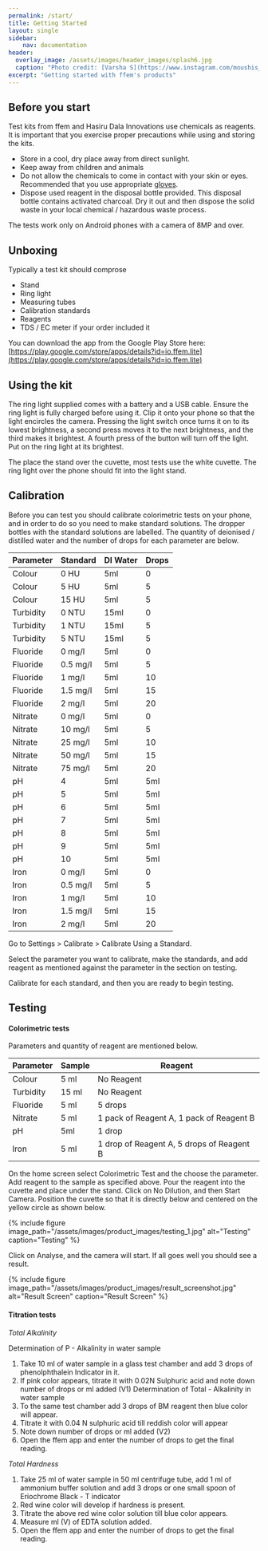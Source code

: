 ```yaml
---
permalink: /start/
title: Getting Started
layout: single
sidebar: 
    nav: documentation
header:
  overlay_image: /assets/images/header_images/splash6.jpg
  caption: "Photo credit: [Varsha S](https://www.instagram.com/moushis_magic/)"
excerpt: "Getting started with ffem's products"
---
```

## Before you start
Test kits from ffem and Hasiru Dala Innovations use chemicals as reagents. It is important that you exercise proper precautions while using and storing the kits.

* Store in a cool, dry place away from direct sunlight.
* Keep away from children and animals
* Do not allow the chemicals to come in contact with your skin or eyes. Recommended that you use appropriate [gloves](https://en.wikipedia.org/wiki/Medical_glove).
* Dispose used reagent in the disposal bottle provided. This disposal bottle contains activated charcoal. Dry it out and then dispose the solid waste in your local chemical / hazardous waste process.

The tests work only on Android phones with a camera of 8MP and over.

## Unboxing
Typically a test kit should comprose

* Stand
* Ring light
* Measuring tubes
* Calibration standards
* Reagents
* TDS / EC meter if your order included it

You can download the app from the Google Play Store here: [https://play.google.com/store/apps/details?id=io.ffem.lite](https://play.google.com/store/apps/details?id=io.ffem.lite)

## Using the kit
The ring light supplied comes with a battery and a USB cable. Ensure the ring light is fully charged before using it. Clip it onto your phone so that the light encircles the camera. Pressing the light switch once turns it on to its lowest brightness, a second press moves it to the next brightness, and the third makes it brightest. A fourth press of the button will turn off the light. Put on the ring light at its brightest.

The place the stand over the cuvette, most tests use the white cuvette. The ring light over the phone should fit into the light stand.

## Calibration
Before you can test you should calibrate colorimetric tests on your phone, and in order to do so you need to make standard solutions. The dropper bottles with the standard solutions are labelled. The quantity of deionised / distilled water and the number of drops for each parameter are below.

| Parameter | Standard | DI Water | Drops |
| --- | --- | --- | --- |
| Colour | 0 HU | 5ml | 0 |
| Colour | 5 HU | 5ml | 5 |
| Colour | 15 HU | 5ml | 5 |
| Turbidity | 0 NTU | 15ml | 0 |
| Turbidity | 1 NTU | 15ml | 5 |
| Turbidity | 5 NTU | 15ml | 5 |
| Fluoride | 0 mg/l | 5ml | 0 |
| Fluoride | 0.5 mg/l | 5ml | 5 |
| Fluoride | 1 mg/l | 5ml | 10 |
| Fluoride | 1.5 mg/l | 5ml | 15 |
| Fluoride | 2 mg/l | 5ml | 20 |
| Nitrate | 0 mg/l | 5ml | 0 |
| Nitrate | 10 mg/l | 5ml | 5 |
| Nitrate | 25 mg/l | 5ml | 10 |
| Nitrate | 50 mg/l | 5ml | 15 |
| Nitrate | 75 mg/l | 5ml | 20 |
| pH | 4 | 5ml | 5ml |
| pH | 5 | 5ml | 5ml |
| pH | 6 | 5ml | 5ml |
| pH | 7 | 5ml | 5ml |
| pH | 8 | 5ml | 5ml |
| pH | 9 | 5ml | 5ml |
| pH | 10 | 5ml | 5ml |
| Iron | 0 mg/l | 5ml | 0 |
| Iron | 0.5 mg/l  | 5ml | 5 |
| Iron | 1 mg/l  | 5ml | 10 |
| Iron | 1.5 mg/l  | 5ml | 15 |
| Iron | 2 mg/l  | 5ml | 20 |

Go to Settings > Calibrate > Calibrate Using a Standard.

Select the parameter you want to calibrate, make the standards, and add reagent as mentioned against the parameter in the section on testing.

Calibrate for each standard, and then you are ready to begin testing.

## Testing

#### Colorimetric tests

Parameters and quantity of reagent are mentioned below.

| Parameter | Sample | Reagent |
| --- | --- | --- |
| Colour | 5 ml | No Reagent |
| Turbidity | 15 ml | No Reagent |
| Fluoride | 5 ml | 5 drops |
| Nitrate | 5 ml | 1 pack of Reagent A, 1 pack of Reagent B |
| pH | 5ml | 1 drop |
| Iron | 5 ml | 1 drop of Reagent A, 5 drops of Reagent B |

On the home screen select Colorimetric Test and the choose the parameter. Add reagent to the sample as specified above. Pour the reagent into the cuvette and place under the stand. Click on No Dilution, and then Start Camera. Position the cuvette so that it is directly below and centered on the yellow circle as shown below.

{% include figure image_path="/assets/images/product_images/testing_1.jpg" alt="Testing" caption="Testing" %}

Click on Analyse, and the camera will start. If all goes well you should see a result.

{% include figure image_path="/assets/images/product_images/result_screenshot.jpg" alt="Result Screen" caption="Result Screen" %}

#### Titration tests

*Total Alkalinity*

Determination of P - Alkalinity in water sample
1. Take 10 ml of water sample in a glass test chamber and add 3 drops of phenolphthalein
Indicator in it.
2. If pink color appears, titrate it with 0.02N Sulphuric acid and note down number of drops
or ml added (V1)
Determination of Total - Alkalinity in water sample
1. To the same test chamber add 3 drops of BM reagent then blue color will appear.
2. Titrate it with 0.04 N sulphuric acid till reddish color will appear
3. Note down number of drops or ml added (V2)
4. Open the ffem app and enter the number of drops to get the final reading.

*Total Hardness*
1. Take 25 ml of water sample in 50 ml centrifuge tube, add 1 ml of ammonium buffer
solution and add 3 drops or one small spoon of Eriochrome Black - T indicator
2. Red wine color will develop if hardness is present.
3. Titrate the above red wine color solution till blue color appears.
4. Measure ml (V) of EDTA solution added.
5. Open the ffem app and enter the number of drops to get the final reading.
